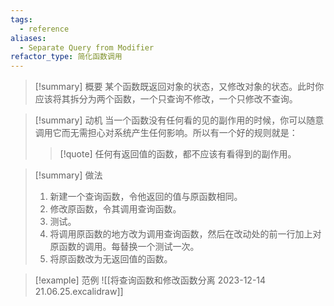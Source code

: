 ```yaml
---
tags:
  - reference
aliases:
  - Separate Query from Modifier
refactor_type: 简化函数调用
---
```

> [!summary] 概要
> 某个函数既返回对象的状态，又修改对象的状态。此时你应该将其拆分为两个函数，一个只查询不修改，一个只修改不查询。

> [!summary] 动机
> 当一个函数没有任何看的见的副作用的时候，你可以随意调用它而无需担心对系统产生任何影响。所以有一个好的规则就是：
> > [!quote]
> > 任何有返回值的函数，都不应该有看得到的副作用。

> [!summary] 做法
> 1. 新建一个查询函数，令他返回的值与原函数相同。
> 2. 修改原函数，令其调用查询函数。
> 3. 测试。
> 4. 将调用原函数的地方改为调用查询函数，然后在改动处的前一行加上对原函数的调用。每替换一个测试一次。
> 5. 将原函数改为无返回值的函数。

> [!example] 范例
> ![[将查询函数和修改函数分离 2023-12-14 21.06.25.excalidraw]]